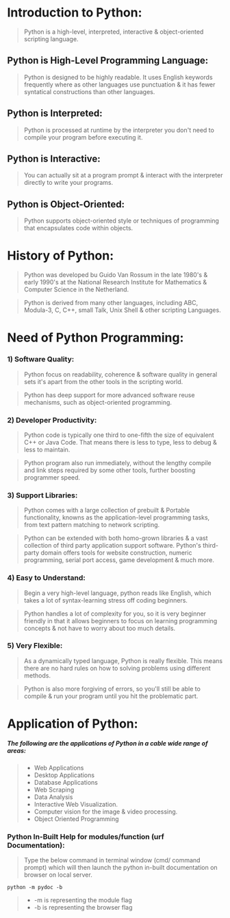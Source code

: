 # Introduction to Python:

> Python is a high-level, interpreted, interactive & object-oriented scripting language.

## Python is High-Level Programming Language:

> Python is designed to be highly readable. It uses English keywords frequently where as other languages use punctuation & it has fewer syntatical constructions than other languages.

## Python is Interpreted:

> Python is processed at runtime by the interpreter you don't need to compile your program before executing it.

## Python is Interactive:

> You can actually sit at a program prompt & interact with the interpreter directly to write your programs.

## Python is Object-Oriented:

> Python supports object-oriented style or techniques of programming that encapsulates code within objects.

# History of Python:

> Python was developed bu Guido Van Rossum in the late 1980's & early 1990's at the National Research Institute for Mathematics & Computer Science in the Netherland.

> Python is derived from many other languages, including ABC, Modula-3, C, C++, small Talk, Unix Shell & other scripting Languages.

# Need of Python Programming:

### 1) Software Quality:

> Python focus on readability, coherence & software quality in general sets it's apart from the other tools in the scripting world.

> Python has deep support for more advanced software reuse mechanisms, such as object-oriented programming.

### 2) Developer Productivity:

> Python code is typically one third to one-fifth the size of equivalent C++ or Java Code. That means there is less to type, less to debug & less to maintain.

> Python program also run immediately, without the lengthy compile and link steps required by some other tools, further boosting programmer speed.

### 3) Support Libraries:

> Python comes with a large collection of prebuilt & Portable functionality, knowns as the application-level programming tasks, from text pattern matching to network scripting.

> Python can be extended with both homo-grown libraries & a vast collection of third party application support software. Python's third-party domain offers tools for website construction, numeric programming, serial port access, game development & much more.

### 4) Easy to Understand:

> Begin a very high-level language, python reads like English, which takes a lot of syntax-learning stress off coding beginners.

> Python handles a lot of complexity for you, so it is very beginner friendly in that it allows beginners to focus on learning programming concepts & not have to worry about too much details.

### 5) Very Flexible:

> As a dynamically typed language, Python is really flexible. This means there are no hard rules on how to solving problems using different methods.

> Python is also more forgiving of errors, so you'll still be able to compile & run your program until you hit the problematic part.

# Application of Python:

##### The following are the applications of Python in a cable wide range of areas:

> - Web Applications
> - Desktop Applications
> - Database Applications
> - Web Scraping
> - Data Analysis
> - Interactive Web Visualization.
> - Computer vision for the image & video processing.
> - Object Oriented Programming

### Python In-Built Help for modules/function (urf Documentation):

> Type the below command in terminal window (cmd/ command prompt) which will then launch the python in-built documentation on browser on local server.

    python -m pydoc -b

> - -m is representing the module flag
> - -b is representing the browser flag
